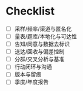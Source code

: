 # Checklist

- [ ] 采样/频率/渠道与匿名化
- [ ] 量表/题库/本地化与可达性
- [ ] 告知/同意与数据去标识
- [ ] 送达/回收与偏差控制
- [ ] 分群/交叉分析与基准
- [ ] 行动闭环与沟通
- [ ] 版本与留痕
- [ ] 季度/年度报告
